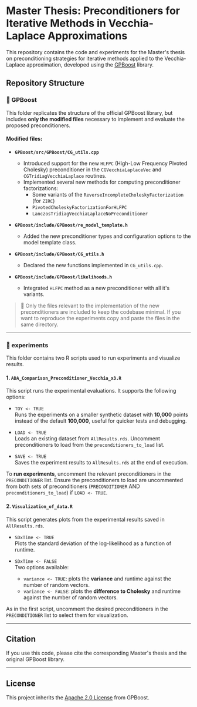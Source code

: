 # Master Thesis: Preconditioners for Iterative Methods in Vecchia-Laplace Approximations

This repository contains the code and experiments for the Master's thesis on preconditioning strategies for iterative methods applied to the Vecchia-Laplace approximation, developed using the [GPBoost](https://github.com/fabsig/GPBoost) library.

## Repository Structure

### 📁 GPBoost

This folder replicates the structure of the official GPBoost library, but includes **only the modified files** necessary to implement and evaluate the proposed preconditioners.

#### Modified files:
- **`GPBoost/src/GPBoost/CG_utils.cpp`**  
  - Introduced support for the new `HLFPC` (High-Low Frequency Pivoted Cholesky) preconditioner in the `CGVecchiaLaplaceVec` and `CGTridiagVecchiaLaplace` routines.
  - Implemented several new methods for computing preconditioner factorizations:
    - Some variants of the `ReverseIncompleteCholeskyFactorization` (for `ZIRC`)
    - `PivotedCholeskyFactorizationForHLFPC`
    - `LanczosTridiagVecchiaLaplaceNoPreconditioner`

- **`GPBoost/include/GPBoost/re_model_template.h`**  
  - Added the new preconditioner types and configuration options to the model template class.

- **`GPBoost/include/GPBoost/CG_utils.h`**  
  - Declared the new functions implemented in `CG_utils.cpp`.

- **`GPBoost/include/GPBoost/likelihoods.h`**  
  - Integrated `HLFPC` method as a new preconditioner with all it's variants.

> 📌 Only the files relevant to the implementation of the new preconditioners are included to keep the codebase minimal. If you want to reproduce the experiments copy and paste the files in the same directory.

---

### 📁 experiments

This folder contains two R scripts used to run experiments and visualize results.

#### 1. `ADA_Comparison_Preconditioner_Vecchia_x3.R`  
This script runs the experimental evaluations. It supports the following options:

- `TOY <- TRUE`  
  Runs the experiments on a smaller synthetic dataset with **10,000** points instead of the default **100,000**, useful for quicker tests and debugging.
  
- `LOAD <- TRUE`  
  Loads an existing dataset from `AllResults.rds`. Uncomment preconditioners to load from the `preconditioners_to_load` list.

- `SAVE <- TRUE`  
  Saves the experiment results to `AllResults.rds` at the end of execution.

To **run experiments**, uncomment the relevant preconditioners in the `PRECONDITIONER` list. Ensure the preconditioners to load are uncommented from both sets of preconditioners (`PRECONDITIONER` AND `preconditioners_to_load`) if `LOAD <- TRUE`.

#### 2. `Visualization_of_data.R`  
This script generates plots from the experimental results saved in `AllResults.rds`.

- `SDxTime <- TRUE`  
  Plots the standard deviation of the log-likelihood as a function of runtime.

- `SDxTime <- FALSE`  
  Two options available:
  - `variance <- TRUE`: plots the **variance** and runtime against the number of random vectors.
  - `variance <- FALSE`: plots the **difference to Cholesky** and runtime against the number of random vectors.

As in the first script, uncomment the desired preconditioners in the `PRECONDITIONER` list to select them for visualization.

---

## Citation

If you use this code, please cite the corresponding Master's thesis and the original GPBoost library.

---

## License

This project inherits the [Apache 2.0 License](https://www.apache.org/licenses/LICENSE-2.0) from GPBoost.
